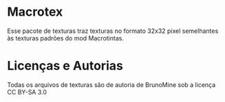 Macrotex
========

Esse pacote de texturas traz texturas no formato 32x32 pixel semelhantes às texturas padrões do mod Macrotintas.

# Licenças e Autorias

Todas os arquivos de texturas são de autoria de BrunoMine sob a licença CC BY-SA 3.0

